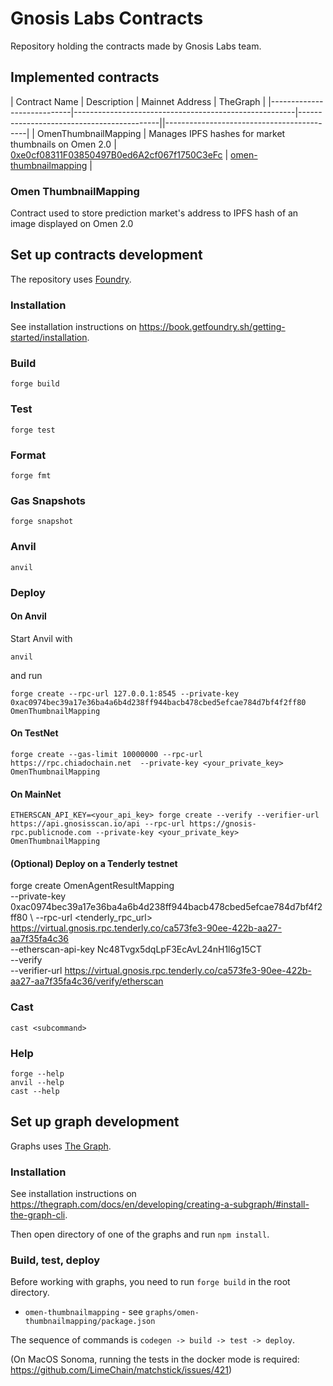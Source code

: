 # Gnosis Labs Contracts

Repository holding the contracts made by Gnosis Labs team.

## Implemented contracts

| Contract Name             | Description                                           | Mainnet Address                           | TheGraph |
|----------------------------|-------------------------------------------------------|-------------------------------------------||-------------------------------------------|
| OmenThumbnailMapping     | Manages IPFS hashes for market thumbnails on Omen 2.0 | [0xe0cf08311F03850497B0ed6A2cf067f1750C3eFc](https://gnosisscan.io/address/0xe0cf08311f03850497b0ed6a2cf067f1750c3efc#code)   | [omen-thumbnailmapping](https://thegraph.com/studio/subgraph/omen-thumbnailmapping/) |


### Omen ThumbnailMapping

Contract used to store prediction market's address to IPFS hash of an image displayed on Omen 2.0

## Set up contracts development

The repository uses [Foundry](https://book.getfoundry.sh/).

### Installation

See installation instructions on https://book.getfoundry.sh/getting-started/installation.

### Build

```shell
forge build
```

### Test

```shell
forge test
```

### Format

```shell
forge fmt
```

### Gas Snapshots

```shell
forge snapshot
```

### Anvil

```shell
anvil
```

### Deploy

#### On Anvil

Start Anvil with

```shell
anvil
```

and run

```shell
forge create --rpc-url 127.0.0.1:8545 --private-key 0xac0974bec39a17e36ba4a6b4d238ff944bacb478cbed5efcae784d7bf4f2ff80 OmenThumbnailMapping
```

#### On TestNet

```shell
forge create --gas-limit 10000000 --rpc-url https://rpc.chiadochain.net  --private-key <your_private_key> OmenThumbnailMapping
```

#### On MainNet

```shell
ETHERSCAN_API_KEY=<your_api_key> forge create --verify --verifier-url https://api.gnosisscan.io/api --rpc-url https://gnosis-rpc.publicnode.com --private-key <your_private_key> OmenThumbnailMapping
```

#### (Optional) Deploy on a Tenderly testnet
forge create OmenAgentResultMapping \
--private-key 0xac0974bec39a17e36ba4a6b4d238ff944bacb478cbed5efcae784d7bf4f2ff80 \ 
--rpc-url <tenderly_rpc_url> https://virtual.gnosis.rpc.tenderly.co/ca573fe3-90ee-422b-aa27-aa7f35fa4c36 \
--etherscan-api-key Nc48Tvgx5dqLpF3EcAvL24nH1l6g15CT \
--verify \
--verifier-url https://virtual.gnosis.rpc.tenderly.co/ca573fe3-90ee-422b-aa27-aa7f35fa4c36/verify/etherscan


### Cast

```shell
cast <subcommand>
```

### Help

```shell
forge --help
anvil --help
cast --help
```

## Set up graph development

Graphs uses [The Graph](https://thegraph.com/docs).

### Installation

See installation instructions on https://thegraph.com/docs/en/developing/creating-a-subgraph/#install-the-graph-cli.

Then open directory of one of the graphs and run `npm install`.

### Build, test, deploy

Before working with graphs, you need to run `forge build` in the root directory.

- `omen-thumbnailmapping` - see `graphs/omen-thumbnailmapping/package.json`

The sequence of commands is `codegen -> build -> test -> deploy`.

(On MacOS Sonoma, running the tests in the docker mode is required: https://github.com/LimeChain/matchstick/issues/421)
